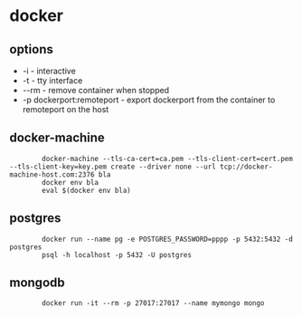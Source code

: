 # docker

## options
* -i - interactive
* -t - tty interface
* --rm - remove container when stopped
* -p dockerport:remoteport - export dockerport from the container to remoteport on the host

## docker-machine
```
        docker-machine --tls-ca-cert=ca.pem --tls-client-cert=cert.pem --tls-client-key=key.pem create --driver none --url tcp://docker-machine-host.com:2376 bla
        docker env bla
        eval $(docker env bla)
```

## postgres
```
        docker run --name pg -e POSTGRES_PASSWORD=pppp -p 5432:5432 -d postgres
        psql -h localhost -p 5432 -U postgres
```

## mongodb
```
        docker run -it --rm -p 27017:27017 --name mymongo mongo
```
